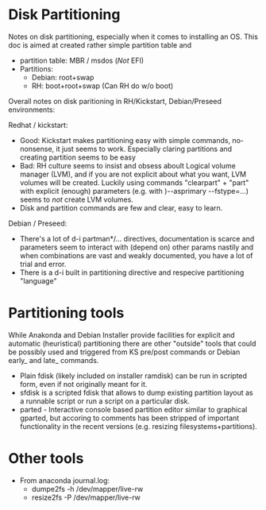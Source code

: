# Disk Partitioning

Notes on disk partitioning, especially when it comes to installing an OS.
This doc is aimed at created rather simple partition table and 
- partition table: MBR / msdos (*Not* EFI)
- Partitions:
  - Debian: root+swap
  - RH: boot+root+swap (Can RH do w/o boot)

Overall notes on disk paritioning in RH/Kickstart, Debian/Preseed environments:

Redhat / kickstart:

- Good: Kickstart makes partitioning easy with simple commands, no-nonsense, it just seems to work. Especially claring partitions and creating partition seems to be easy
- Bad: RH culture seems to insist and obsess aboult Logical volume manager (LVM), and if you are not explicit about what you want, LVM volumes will be created. Luckily using commands "clearpart" + "part" with explicit (enough) parameters (e.g. with )--asprimary --fstype=...) seems to *not* create LVM volumes.
- Disk and partition commands are few and clear, easy to learn.

Debian / Preseed:

- There's a lot of d-i partman*/... directives, documentation is scarce and parameters seem to interact with (depend on) other params nastily and when combinations are vast and weakly documented, you have a lot of trial and error.
- There is a d-i built in partitioning directive and respecive partitioning "language"

# Partitioning tools

While Anakonda and Debian Installer provide facilities for explicit and automatic (heuristical) partitioning there are other "outside" tools that could be possibly used and triggered from KS pre/post commands or Debian early_ and late_ commands.

- Plain fdisk (likely included on installer ramdisk) can be run in scripted form, even if not originally meant for it.
- sfdisk is a scripted fdisk that allows to dump existing partition layout as a runnable script or run a script on a particular disk.
- parted - Interactive console based partition editor similar to graphical gparted, but accoring to comments has been stripped of important functionality in the recent versions (e.g. resizing filesystems+partitions).

# Other tools

- From anaconda journal.log:
  - dumpe2fs -h /dev/mapper/live-rw
  - resize2fs -P /dev/mapper/live-rw
